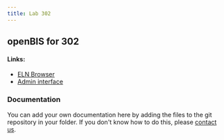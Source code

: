 ```yaml
---
title: Lab 302
---
```


## openBIS for 302

#### Links:
- [ELN Browser](https://openbis-empa-lab302.ethz.ch/)
- [Admin interface](https://openbis-empa-lab302.ethz.ch/openbis/webapp/openbis-ng-ui)

### Documentation

You can add your own documentation here by adding the files to the git repository in your folder.
If you don't know how to do this, please [contact us](/documentation/openbis/getting-started/support/).
